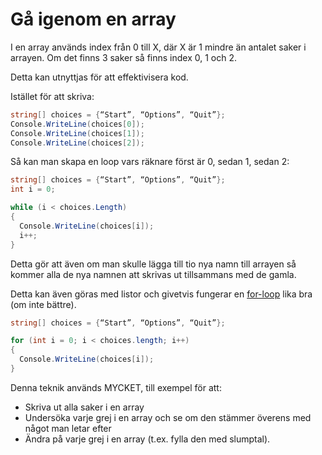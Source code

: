 # Gå igenom en array

I en array används index från 0 till X, där X är 1 mindre än antalet saker i arrayen. Om det finns 3 saker så finns index 0, 1 och 2.

Detta kan utnyttjas för att effektivisera kod.

Istället för att skriva:

```csharp
string[] choices = {“Start”, “Options”, “Quit”};
Console.WriteLine(choices[0]);
Console.WriteLine(choices[1]);
Console.WriteLine(choices[2]);
```

Så kan man skapa en loop vars räknare först är 0, sedan 1, sedan 2:

```csharp
string[] choices = {“Start”, “Options”, “Quit”};
int i = 0;

while (i < choices.Length)
{
  Console.WriteLine(choices[i]);
  i++;
}
```

Detta gör att även om man skulle lägga till tio nya namn till arrayen så kommer alla de nya namnen att skrivas ut tillsammans med de gamla.

Detta kan även göras med listor och givetvis fungerar en [for-loop](../grundlaeggande/loopar.md#for-loop) lika bra \(om inte bättre\).

```csharp
string[] choices = {“Start”, “Options”, “Quit”};

for (int i = 0; i < choices.length; i++)
{
  Console.WriteLine(choices[i]);
}
```

Denna teknik används MYCKET, till exempel för att:

* Skriva ut alla saker i en array
* Undersöka varje grej i en array och se om den stämmer överens med något man letar efter
* Ändra på varje grej i en array \(t.ex. fylla den med slumptal\).

